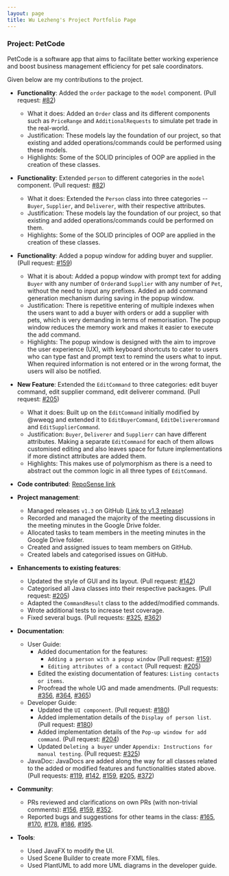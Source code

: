 ```yaml
---
layout: page
title: Wu Lezheng's Project Portfolio Page
---
```


### Project: PetCode

PetCode is a software app that aims to facilitate better working experience and boost business management efficiency for pet sale coordinators.

Given below are my contributions to the project.

* **Functionality**: Added the `order` package to the `model` component. (Pull request: [#82](https://github.com/AY2223S1-CS2103T-T09-2/tp/pull/82))
  * What it does: Added an `Order` class and its different components such as `PriceRange` and `AdditionalRequests` to simulate pet trade in the real-world.
  * Justification: These models lay the foundation of our project, so that existing and added operations/commands could be performed using these models.
  * Highlights: Some of the SOLID principles of OOP are applied in the creation of these classes.

* **Functionality**: Extended `person` to different categories in the `model` component. (Pull request: [#82](https://github.com/AY2223S1-CS2103T-T09-2/tp/pull/82))
  * What it does: Extended the `Person` class into three categories -- `Buyer`, `Supplier`, and `Deliverer`, with their respective attributes.
  * Justification: These models lay the foundation of our project, so that existing and added operations/commands could be performed on them.
  * Highlights: Some of the SOLID principles of OOP are applied in the creation of these classes.

* **Functionality**: Added a popup window for adding buyer and supplier. (Pull request: [#159](https://github.com/AY2223S1-CS2103T-T09-2/tp/pull/159))
  * What it is about: Added a popup window with prompt text for adding `Buyer` with any number of `Order`and `Supplier` with any number of `Pet`, without the need to input any prefixes. Added an add command generation mechanism during saving in the popup window.
  * Justification: There is repetitive entering of multiple indexes when the users want to add a buyer with orders or add a supplier with pets, which is very demanding in terms of memorisation. The popup window reduces the memory work and makes it easier to execute the add command.
  * Highlights: The popup window is designed with the aim to improve the user experience (UX), with keyboard shortcuts to cater to users who can type fast and prompt text to remind the users what to input. When required information is not entered or in the wrong format, the users will also be notified.

* **New Feature**: Extended the `EditCommand` to three categories: edit buyer command, edit supplier command, edit deliverer command. (Pull request: [#205](https://github.com/AY2223S1-CS2103T-T09-2/tp/pull/205))
  * What it does: Built up on the `EditCommand` initially modified by @wweqg and extended it to `EditBuyerCommand`, `EditDelivererommand` and `EditSupplierCommand`.
  * Justification: `Buyer`, `Deliverer` and `Supplierr` can have different attributes. Making a separate `EditCommand` for each of them allows customised editing and also leaves space for future implementations if more distinct attributes are added them.
  * Highlights: This makes use of polymorphism as there is a need to abstract out the common logic in all three types of `EditCommand`.


* **Code contributed**: [RepoSense link](https://nus-cs2103-ay2223s1.github.io/tp-dashboard/?search=wu-lezheng&breakdown=true&sort=groupTitle&sortWithin=title&since=2022-09-16&timeframe=commit&mergegroup=&groupSelect=groupByRepos&checkedFileTypes=docs~functional-code~test-code~other&tabOpen=true&tabType=authorship&tabAuthor=Wu-Lezheng&tabRepo=AY2223S1-CS2103T-T09-2%2Ftp%5Bmaster%5D&authorshipIsMergeGroup=false&authorshipFileTypes=docs~functional-code~test-code&authorshipIsBinaryFileTypeChecked=false&authorshipIsIgnoredFilesChecked=false)


* **Project management**:
  * Managed releases `v1.3` on GitHub ([Link to v1.3 release](https://github.com/AY2223S1-CS2103T-T09-2/tp/releases/tag/v1.3.1))
  * Recorded and managed the majority of the meeting discussions in the meeting minutes in the Google Drive folder.
  * Allocated tasks to team members in the meeting minutes in the Google Drive folder.
  * Created and assigned issues to team members on GitHub.
  * Created labels and categorised issues on GitHub.


* **Enhancements to existing features**:
  * Updated the style of GUI and its layout. (Pull request: [#142](https://github.com/AY2223S1-CS2103T-T09-2/tp/pull/142))
  * Categorised all Java classes into their respective packages. (Pull request: [#205](https://github.com/AY2223S1-CS2103T-T09-2/tp/pull/205))
  * Adapted the `CommandResult` class to the added/modified commands.
  * Wrote additional tests to increase test coverage.
  * Fixed several bugs. (Pull requests: [#325](https://github.com/AY2223S1-CS2103T-T09-2/tp/pull/325), [#362](https://github.com/AY2223S1-CS2103T-T09-2/tp/pull/362))


* **Documentation**:
  * User Guide:
    * Added documentation for the features:
      * `Adding a person with a popup window` (Pull request: [#159](https://github.com/AY2223S1-CS2103T-T09-2/tp/pull/159))
      * `Editing attributes of a contact` (Pull request: [#205](https://github.com/AY2223S1-CS2103T-T09-2/tp/pull/205))
    * Edited the existing documentation of features: `Listing contacts or items`.
    * Proofread the whole UG and made amendments.
      (Pull requests: [#356](https://github.com/AY2223S1-CS2103T-T09-2/tp/pull/356), [#364](https://github.com/AY2223S1-CS2103T-T09-2/tp/pull/364), [#365](https://github.com/AY2223S1-CS2103T-T09-2/tp/pull/365))
  * Developer Guide:
    * Updated the `UI component`. (Pull request: [#180](https://github.com/AY2223S1-CS2103T-T09-2/tp/pull/180))
    * Added implementation details of the `Display of person list`. (Pull request: [#180](https://github.com/AY2223S1-CS2103T-T09-2/tp/pull/180))
    * Added implementation details of the `Pop-up window for add command`. (Pull request: [#204](https://github.com/AY2223S1-CS2103T-T09-2/tp/pull/204))
    * Updated `Deleting a buyer` under `Appendix: Instructions for manual testing`. (Pull request: [#325](https://github.com/AY2223S1-CS2103T-T09-2/tp/pull/325))
  * JavaDoc: JavaDocs are added along the way for all classes related to the added or modified features and functionalities stated above.
    (Pull requests: [#119](https://github.com/AY2223S1-CS2103T-T09-2/tp/pull/119),
                    [#142](https://github.com/AY2223S1-CS2103T-T09-2/tp/pull/142),
                    [#159](https://github.com/AY2223S1-CS2103T-T09-2/tp/pull/159),
                    [#205](https://github.com/AY2223S1-CS2103T-T09-2/tp/pull/205),
                    [#372](https://github.com/AY2223S1-CS2103T-T09-2/tp/pull/372))


* **Community**:
  * PRs reviewed and clarifications on own PRs (with non-trivial comments):
    [\#156](https://github.com/AY2223S1-CS2103T-T09-2/tp/pull/156#discussion_r1000077198),
    [\#159](https://github.com/AY2223S1-CS2103T-T09-2/tp/pull/159#discussion_r1005400272),
    [#352](https://github.com/AY2223S1-CS2103T-T09-2/tp/pull/352).
  * Reported bugs and suggestions for other teams in the class:
    [#165](https://github.com/AY2223S1-CS2103T-W08-2/tp/issues/165),
    [#170](https://github.com/AY2223S1-CS2103T-W08-2/tp/issues/170),
    [#178](https://github.com/AY2223S1-CS2103T-W08-2/tp/issues/178),
    [#186](https://github.com/AY2223S1-CS2103T-W08-2/tp/issues/186),
    [#195](https://github.com/AY2223S1-CS2103T-W08-2/tp/issues/195).


* **Tools**:
  * Used JavaFX to modify the UI.
  * Used Scene Builder to create more FXML files.
  * Used PlantUML to add more UML diagrams in the developer guide.
